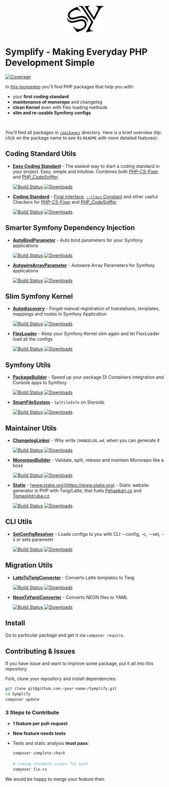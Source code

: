 <div align="center">
    <img src="/docs/symplify.png?v=3">
</div>

# Symplify - Making Everyday PHP Development Simple

[![Coverage](https://img.shields.io/coveralls/Symplify/Symplify/master.svg?style=flat-square)](https://coveralls.io/github/Symplify/Symplify?branch=master)

In [this monorepo](https://gomonorepo.org/) you'll find PHP packages that help you with:

* your **first coding standard**
* **maintenance of monorepo** and changelog
* **clean Kernel** even with Flex loading methods
* **slim and re-usable Symfony configs**

<br>

You'll find all packages in [`/packages`](/packages) directory. Here is a brief overview (tip: click on the package name to see its `README` with more detailed features):

## Coding Standard Utils

* **[Easy Coding Standard](https://github.com/Symplify/EasyCodingStandard)** - The easiest way to start a coding standard in your project. Easy, simple and intuitive. Combines both [PHP-CS-Fixer](https://github.com/friendsofphp/php-cs-fixer) and [PHP_CodeSniffer](https://github.com/squizlabs/PHP_CodeSniffer).

    [![Build Status](https://img.shields.io/github/workflow/status/Symplify/EasyCodingStandard/Code_Checks?style=flat-square)](https://github.com/Symplify/EasyCodingStandard/actions)
    [![Downloads](https://img.shields.io/packagist/dt/symplify/easy-coding-standard.svg?style=flat-square)](https://packagist.org/packages/symplify/easy-coding-standard/stats)

* **[Coding Standard](https://github.com/Symplify/CodingStandard)** - [Final interface](http://ocramius.github.io/blog/when-to-declare-classes-final/), [`::class` Constant](https://www.tomasvotruba.cz/blog/2017/08/21/5-useful-rules-from-symplify-coding-standard/#3-class-constant-fixer) and other useful Checkers for [PHP-CS-Fixer](https://github.com/friendsofphp/php-cs-fixer) and [PHP_CodeSniffer](https://github.com/squizlabs/PHP_CodeSniffer).

    [![Build Status](https://img.shields.io/github/workflow/status/Symplify/CodingStandard/Code_Checks?style=flat-square)](https://github.com/Symplify/CodingStandard/actions)
    [![Downloads](https://img.shields.io/packagist/dt/symplify/coding-standard.svg?style=flat-square)](https://packagist.org/packages/symplify/coding-standard/stats)

## Smarter Symfony Dependency Injection

- **[AutoBindParameter](https://github.com/Symplify/AutoBindParameter)** - Auto bind parameters for your Symfony applications

    [![Build Status](https://img.shields.io/github/workflow/status/Symplify/AutoBindParameter/Code_Checks?style=flat-square)](https://github.com/Symplify/AutoBindParameter/actions)
    [![Downloads](https://img.shields.io/packagist/dt/symplify/auto-bind-parameter.svg?style=flat-square)](https://packagist.org/packages/symplify/auto-bind-parameter/stats)

- **[AutowireArrayParameter](https://github.com/Symplify/AutowireArrayParameter)** - Autowire Array Parameters for Symfony applications

    [![Build Status](https://img.shields.io/github/workflow/status/Symplify/AutowireArrayParameter/Code_Checks?style=flat-square)](https://github.com/Symplify/AutowireArrayParameter/actions)
    [![Downloads](https://img.shields.io/packagist/dt/symplify/autowire-array-parameter.svg?style=flat-square)](https://packagist.org/packages/symplify/autowire-array-parameter/stats)

## Slim Symfony Kernel

- **[Autodiscovery](https://github.com/Symplify/Autodiscovery)** - Forget manual registration of translations, templates, mappings and routes in Symfony Application

    [![Build Status](https://img.shields.io/github/workflow/status/Symplify/Autodiscovery/Code_Checks?style=flat-square)](https://github.com/Symplify/Autodiscovery/actions)
    [![Downloads](https://img.shields.io/packagist/dt/symplify/autodiscovery.svg?style=flat-square)](https://packagist.org/packages/symplify/autodiscovery/stats)

- **[FlexLoader](https://github.com/Symplify/FlexLoader)** - Keep your Symfony Kernel slim again and let FlexLoader load all the configs

    [![Build Status](https://img.shields.io/github/workflow/status/Symplify/FlexLoader/Code_Checks?style=flat-square)](https://github.com/Symplify/FlexLoader/actions)
    [![Downloads](https://img.shields.io/packagist/dt/symplify/flex-loader.svg?style=flat-square)](https://packagist.org/packages/symplify/flex-loader/stats)

## Symfony Utils

- **[PackageBuilder](https://github.com/Symplify/PackageBuilder)** - Speed up your package DI Containers integration and Console apps to Symfony

    [![Build Status](https://img.shields.io/github/workflow/status/Symplify/PackageBuilder/Code_Checks?style=flat-square)](https://github.com/Symplify/PackageBuilder/actions)
    [![Downloads](https://img.shields.io/packagist/dt/symplify/package-builder.svg?style=flat-square)](https://packagist.org/packages/symplify/package-builder/stats)

- **[SmartFileSystem](https://github.com/Symplify/SmartFileSystem)** - `SplFileInfo` on Steroids

    [![Build Status](https://img.shields.io/github/workflow/status/Symplify/SmartFileSystem/Code_Checks?style=flat-square)](https://github.com/Symplify/SmartFileSystem/actions)
    [![Downloads](https://img.shields.io/packagist/dt/symplify/smart-file-system.svg?style=flat-square)](https://packagist.org/packages/symplify/smart-file-system/stats)

## Maintainer Utils

- **[ChangelogLinker](https://github.com/Symplify/ChangelogLinker)** - Why write `CHANGELOG.md`, when you can generate it

    [![Build Status](https://img.shields.io/github/workflow/status/Symplify/ChangelogLinker/Code_Checks?style=flat-square)](https://github.com/Symplify/ChangelogLinker/actions)
    [![Downloads](https://img.shields.io/packagist/dt/symplify/changelog-linker.svg?style=flat-square)](https://packagist.org/packages/symplify/changelog-linker/stats)

- **[MonorepoBuilder](https://github.com/Symplify/MonorepoBuilder)** - Validate, split, release and maintain Monorepo like a boss

    [![Build Status](https://img.shields.io/github/workflow/status/Symplify/MonorepoBuilder/Code_Checks?style=flat-square)](https://github.com/Symplify/MonorepoBuilder/actions)
    [![Downloads](https://img.shields.io/packagist/dt/symplify/monorepo-builder.svg?style=flat-square)](https://packagist.org/packages/symplify/monorepo-builder/stats)

- **[Statie](https://github.com/Symplify/Statie)** - [www.statie.org](https://www.statie.org) - Static website generator in PHP with Twig/Latte, that fuels [Pehapkari.cz](https://github.com/pehapkari/pehapkari.cz) and [TomasVotruba.cz](https://github.com/tomasvotruba/tomasvotruba.cz).

    [![Build Status](https://img.shields.io/github/workflow/status/Symplify/Statie/Code_Checks?style=flat-square)](https://github.com/Symplify/Statie/actions)
    [![Downloads](https://img.shields.io/packagist/dt/Symplify/statie.svg?style=flat-square)](https://packagist.org/packages/Symplify/statie/stats)

## CLI Utils

- **[SetConfigResolver](https://github.com/Symplify/SetConfigResolver)** - Loads configs to you with CLI --config, -c, --set, -s or sets parameter

    [![Build Status](https://img.shields.io/github/workflow/status/Symplify/SetConfigResolver/Code_Checks?style=flat-square)](https://github.com/Symplify/SetConfigResolver/actions)
    [![Downloads](https://img.shields.io/packagist/dt/symplify/set-config-resolver.svg?style=flat-square)](https://packagist.org/packages/symplify/set-config-resolver/stats)

## Migration Utils

- **[LatteToTwigConverter](https://github.com/Symplify/LatteToTwigConverter)** - Converts Latte templates to Twig

    [![Build Status](https://img.shields.io/github/workflow/status/Symplify/LatteToTwigConverter/Code_Checks?style=flat-square)](https://github.com/Symplify/LatteToTwigConverter/actions)
    [![Downloads](https://img.shields.io/packagist/dt/symplify/latte-to-twig-converter.svg?style=flat-square)](https://packagist.org/packages/symplify/latte-to-twig-converter/stats)

- **[NeonToYamlConverter](https://github.com/Symplify/NeonToYamlConverter)** - Converts NEON files to YAML

    [![Build Status](https://img.shields.io/github/workflow/status/Symplify/NeonToYamlConverter/Code_Checks?style=flat-square)](https://github.com/Symplify/NeonToYamlConverter/actions)
    [![Downloads](https://img.shields.io/packagist/dt/symplify/neon-to-yaml-converter.svg?style=flat-square)](https://packagist.org/packages/symplify/neon-to-yaml-converter/stats)

## Install

Go to particular package and get it via `composer require`.

## Contributing & Issues

If you have issue and want to improve some package, put it all into this repository.

Fork, clone your repository and install dependencies:

```bash
git clone git@github.com:<your-name>/Symplify.git
cd Symplify
composer update
```

### 3 Steps to Contribute

- **1 feature per pull-request**
- **New feature needs tests**
- Tests and static analysis **must pass**:

    ```bash
    composer complete-check

    # coding standard issues fix with
    composer fix-cs
    ```

We would be happy to merge your feature then.
